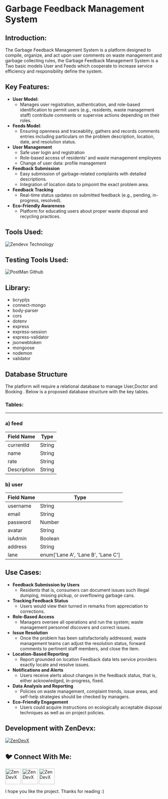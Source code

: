 # Garbage Feedback Management System
<h2 align="left">Introduction:</h2>

The Garbage Feedback Management System is a platform designed to compile, organize, and act upon user comments on waste management and garbage collecting rules, the Garbage Feedback Management System is a Two basic models User and Feeds which cooperate to increase service efficiency and responsibility define the system.

<h2 align="left"> Key Features:</h2>

- **User Model:**
    - Manages user registration, authentication, and role-based identification to permit users (e.g., residents, waste management staff) contribute comments or supervise actions depending on their roles.
- **Feeds Model**:
    - Ensuring openness and traceability, gathers and records comments entries including particulars on the problem description, location, date, and resolution status.
- **User Management**
    - Safe user login and registration
    - Role-based access of residents' and waste management employees
    - Change of user data: profile management
- **Feedback Submission**
    - Easy submission of garbage-related complaints with detailed descriptions.
    - Integration of location data to pinpoint the exact problem area.
- **Feedback Tracking**
    - Real-time status updates on submitted feedback (e.g., pending, in-progress, resolved).
- **Eco-Friendly Awareness**
    - Platform for educating users about proper waste disposal and recycling practices.

<h2 align="left"> Tools Used:</h2>

![Zendevx Technology](https://github.com/user-attachments/assets/36c979fe-929e-44a4-8958-9c15dc466e35)

<h2 align="left"> Testing Tools Used:</h2>

![PostMan Github](https://github.com/user-attachments/assets/3381c639-715f-40b9-85d3-08384553ee12)

<h2 align="left">Library:</h2>


- bcryptjs
- connect-mongo
- body-parser
- cors
- dotenv
- express
- express-session
- express-validator
- jsonwebtoken
- mongoose
- nodemon
- validator

<h2 align="left">Database Structure</h2>

The platform will require a relational database to manage User,Doctor and Booking . Below is a proposed database structure with the key tables.

### **Tables**:

---

### a) feed

| **Field Name** | **Type** |
| --- | --- |
| currentId | String |
| name | String |
|  rate | String |
| Description | String |

### b)  user

| **Field Name** | **Type** |
| --- | --- |
| username | String |
| email | String |
| password | Number |
| avatar | String |
| isAdmin | Boolean |
| address | String |
| lane | enum['Lane A', 'Lane B', 'Lane C'] |



<h2 align="left">Use Cases:</h2>

- **Feedback Submission by Users**
    - Residents that is, consumers can document issues such illegal dumping, missing pickup, or overflowing garbage cans.
- **Tracking Feedback Status**
    - Users would view their turned in remarks from appreciation to corrections.
- **Role-Based Access**
    - Managers oversee all operations and run the system; waste management personnel discovers and correct issues.
- **Issue Resolution**
    - Once the problem has been satisfactorially addressed, waste management teams can adjust the resolution status, forward comments to pertinent staff members, and close the item.
- **Location-Based Reporting**
    - Report grounded on location Feedback data lets service providers exactly locate and resolve issues.
- **Notifications and Alerts**
    - Users receive alerts about changes in the feedback status, that is, either acknowledged, in-progress, fixed.
- **Data Analysis and Reporting**
    - Policies on waste management, complaint trends, issue areas, and self-help strategies should be checked by managers.
- **Eco-Friendly Engagement**
    - Users could acquire instructions on ecologically acceptable disposal techniques as well as on project policies.

<h2 align="left">Development with ZenDevx:</h2>

<a href="https://www.zendevx.com/" target="blank"><img align="center" src="https://github.com/user-attachments/assets/7dd7220f-e83c-4490-9ac2-beab3bcf8c35" alt="ZenDevX" height="auto" width="auto" /></a>

<h2 align="left">🐦 Connect With Me:</h2>
<a href="https://www.linkedin.com/company/zendevx/" target="blank"><img align="center" src="https://github.com/user-attachments/assets/9a6080ca-4265-43e5-8652-9454651970a9" alt="ZenDevX" height="50" width="50" /></a>
<a href="https://www.youtube.com/@zendevx" target="blank"><img align="center" src="https://github.com/user-attachments/assets/1beefdd6-fa17-49c9-bde7-e8f30f539b96" alt="ZenDevX" height="50" width="50" /></a>
<a href="https://x.com/IamZenDevX" target="blank"><img align="center" src="https://github.com/user-attachments/assets/f1eeb865-3d23-407a-9a2b-d76b4e85c6dd" alt="ZenDevX" height="50" width="50" /></a>


I hope you like the project. Thanks for reading :)
